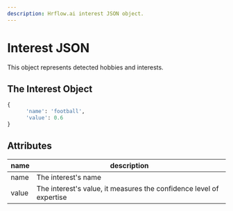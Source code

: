 ```yaml
---
description: Hrflow.ai interest JSON object.
---
```


# Interest JSON

This object represents detected hobbies and interests.

## The Interest Object

```python
{
      'name': 'football', 
      'value': 0.6
}
```

## Attributes

| name  | description                                                         |
| ----- | ------------------------------------------------------------------- |
| name  | The interest's name                                                 |
| value | The interest's value, it measures the confidence level of expertise |
